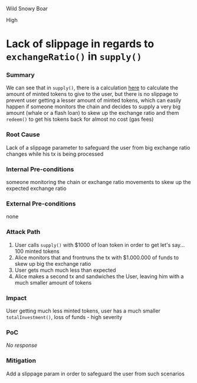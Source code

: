 Wild Snowy Boar

High

# Lack of slippage in regards to `exchangeRatio()` in `supply()`

### Summary

We can see that in `supply()`, there is a calculation [here](https://github.com/sherlock-audit/2025-05-lend-audit-contest/blob/main/Lend-V2/src/LayerZero/CoreRouter.sol#L74-L80) to calculate the amount of minted tokens to give to the user, but there is no slippage to prevent user getting a lesser amount of minted tokens, which can easily happen if someone monitors the chain and decides to supply a very big amount (whale or a flash loan) to skew up the exchange ratio and them `redeem()`  to get his tokens back for almost no cost (gas fees)

### Root Cause

Lack of a slippage parameter to safeguard the user from big exchange ratio changes while his tx is being processed

### Internal Pre-conditions

someone monitoring the chain or exchange ratio movements to skew up the expected exchange ratio

### External Pre-conditions

none

### Attack Path

1. User calls `supply()` with $1000 of loan token in order to get let's say... 100 minted tokens
2. Alice monitors that and frontruns the tx with $1.000.000 of funds to skew up big the exchange ratio
3. User gets much much less than expected
4. Alice makes a second tx and sandwiches the User, leaving him with a much smaller amount of tokens

### Impact

User getting much less minted tokens, user has a much smaller `totalInvestment()`, loss of funds - high severity

### PoC

_No response_

### Mitigation

Add a slippage param in order to safeguard the user from such scenarios